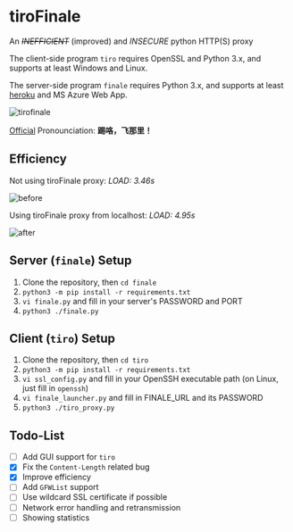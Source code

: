 # tiroFinale
An <del>*INEFFICIENT*</del> (improved) and *INSECURE* python HTTP(S) proxy

The client-side program `tiro` requires OpenSSL and Python 3.x, and supports at least Windows and Linux.

The server-side program `finale` requires Python 3.x, and supports at least [heroku](http://heroku.com) and MS Azure Web App.

![tirofinale](https://cloud.githubusercontent.com/assets/6646473/16940706/251b6fde-4dbe-11e6-9a1c-701e45aeb630.png)

[Official](http://bangumi.bilibili.com/anime/2539) Pronounciation: **踢咯，飞那里！**

## Efficiency

Not using tiroFinale proxy: *LOAD: 3.46s*

![before](https://cloud.githubusercontent.com/assets/6646473/16955889/e033fc4c-4e08-11e6-9b18-f00bf75a5f50.png)

Using tiroFinale proxy from localhost: *LOAD: 4.95s*

![after](https://cloud.githubusercontent.com/assets/6646473/16955850/c6c0f666-4e08-11e6-9feb-7fd576c5cf44.png)


## Server (`finale`) Setup

1. Clone the repository, then `cd finale`
2. `python3 -m pip install -r requirements.txt`
3. `vi finale.py` and fill in your server's PASSWORD and PORT
4. `python3 ./finale.py`

## Client (`tiro`) Setup

1. Clone the repository, then `cd tiro`
2. `python3 -m pip install -r requirements.txt`
3. `vi ssl_config.py` and fill in your OpenSSH executable path (on Linux, just fill in `openssh`)
4. `vi finale_launcher.py` and fill in FINALE_URL and its PASSWORD
5. `python3 ./tiro_proxy.py`

## Todo-List

- [ ] Add GUI support for `tiro`
- [x] Fix the `Content-Length` related bug
- [x] Improve efficiency
- [ ] Add `GFWList` support
- [ ] Use wildcard SSL certificate if possible
- [ ] Network error handling and retransmission
- [ ] Showing statistics
